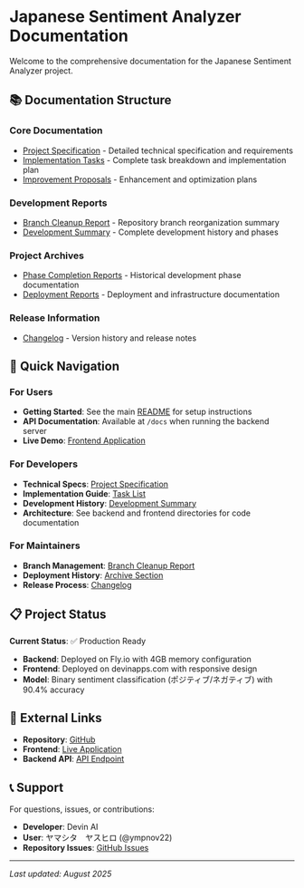 # Japanese Sentiment Analyzer Documentation

Welcome to the comprehensive documentation for the Japanese Sentiment Analyzer project.

## 📚 Documentation Structure

### Core Documentation
- [Project Specification](specs/specification.md) - Detailed technical specification and requirements
- [Implementation Tasks](specs/task_list.md) - Complete task breakdown and implementation plan
- [Improvement Proposals](specs/improvement_task_list.md) - Enhancement and optimization plans

### Development Reports
- [Branch Cleanup Report](reports/branch_cleanup.md) - Repository branch reorganization summary
- [Development Summary](reports/development_summary.md) - Complete development history and phases

### Project Archives
- [Phase Completion Reports](archive/) - Historical development phase documentation
- [Deployment Reports](archive/) - Deployment and infrastructure documentation

### Release Information
- [Changelog](releases/CHANGELOG.md) - Version history and release notes

## 🚀 Quick Navigation

### For Users
- **Getting Started**: See the main [README](../README.md) for setup instructions
- **API Documentation**: Available at `/docs` when running the backend server
- **Live Demo**: [Frontend Application](https://japanese-sentiment-classifier-app-r63d1fni.devinapps.com)

### For Developers
- **Technical Specs**: [Project Specification](specs/specification.md)
- **Implementation Guide**: [Task List](specs/task_list.md)
- **Development History**: [Development Summary](reports/development_summary.md)
- **Architecture**: See backend and frontend directories for code documentation

### For Maintainers
- **Branch Management**: [Branch Cleanup Report](reports/branch_cleanup.md)
- **Deployment History**: [Archive Section](archive/)
- **Release Process**: [Changelog](releases/CHANGELOG.md)

## 📋 Project Status

**Current Status**: ✅ Production Ready
- **Backend**: Deployed on Fly.io with 4GB memory configuration
- **Frontend**: Deployed on devinapps.com with responsive design
- **Model**: Binary sentiment classification (ポジティブ/ネガティブ) with 90.4% accuracy

## 🔗 External Links

- **Repository**: [GitHub](https://github.com/ympnov22/japanese-sentiment-analyzer)
- **Frontend**: [Live Application](https://japanese-sentiment-classifier-app-r63d1fni.devinapps.com)
- **Backend API**: [API Endpoint](https://app-bjclztls.fly.dev)

## 📞 Support

For questions, issues, or contributions:
- **Developer**: Devin AI
- **User**: ヤマシタ　ヤスヒロ (@ympnov22)
- **Repository Issues**: [GitHub Issues](https://github.com/ympnov22/japanese-sentiment-analyzer/issues)

---

*Last updated: August 2025*
